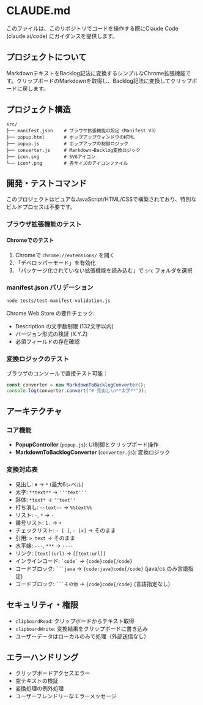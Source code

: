 # CLAUDE.md

このファイルは、このリポジトリでコードを操作する際にClaude Code (claude.ai/code) にガイダンスを提供します。

## プロジェクトについて

MarkdownテキストをBacklog記法に変換するシンプルなChrome拡張機能です。クリップボードのMarkdownを取得し、Backlog記法に変換してクリップボードに戻します。

## プロジェクト構造

```
src/
├── manifest.json    # ブラウザ拡張機能の設定（Manifest V3）
├── popup.html       # ポップアップウィンドウのHTML
├── popup.js         # ポップアップの制御ロジック
├── converter.js     # Markdown→Backlog変換ロジック
├── icon.svg         # SVGアイコン
└── icon*.png        # 各サイズのアイコンファイル
```

## 開発・テストコマンド

このプロジェクトはピュアなJavaScript/HTML/CSSで構築されており、特別なビルドプロセスは不要です。

### ブラウザ拡張機能のテスト

#### Chromeでのテスト
1. Chromeで `chrome://extensions/` を開く
2. 「デベロッパーモード」を有効化
3. 「パッケージ化されていない拡張機能を読み込む」で `src` フォルダを選択

### manifest.json バリデーション
```bash
node tests/test-manifest-validation.js
```
Chrome Web Store の要件チェック:
- Description の文字数制限 (132文字以内)
- バージョン形式の検証 (X.Y.Z)
- 必須フィールドの存在確認

### 変換ロジックのテスト
ブラウザのコンソールで直接テスト可能：
```javascript
const converter = new MarkdownToBacklogConverter();
console.log(converter.convert("# 見出し\n**太字**"));
```

## アーキテクチャ

### コア機能
- **PopupController** (`popup.js`): UI制御とクリップボード操作
- **MarkdownToBacklogConverter** (`converter.js`): 変換ロジック

### 変換対応表
- 見出し: `#` → `*` (最大6レベル)
- 太字: `**text**` → `'''text'''`
- 斜体: `*text*` → `''text''`
- 打ち消し: `~~text~~` → `%%text%%`
- リスト: `-`, `*` → `-`
- 番号リスト: `1.` → `+`
- チェックリスト: `- [ ]`, `- [x]` → そのまま
- 引用: `> text` → そのまま
- 水平線: `---`, `***` → `----`
- リンク: `[text](url)` → `[[text:url]]`
- インラインコード: `` `code` `` → `{code}code{/code}`
- コードブロック: ` ```java ` → `{code:java}code{/code}` (java/cs のみ言語指定)
- コードブロック: ` ```その他 ` → `{code}code{/code}` (言語指定なし)

## セキュリティ・権限

- `clipboardRead`: クリップボードからテキスト取得
- `clipboardWrite`: 変換結果をクリップボードに書き込み
- ユーザーデータはローカルのみで処理（外部送信なし）

## エラーハンドリング

- クリップボードアクセスエラー
- 空テキストの検証
- 変換処理の例外処理
- ユーザーフレンドリーなエラーメッセージ